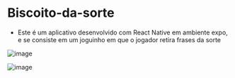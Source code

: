 # Biscoito-da-sorte
- Este é um aplicativo desenvolvido com React Native em ambiente expo, e se consiste em um joguinho em que o jogador retira frases da sorte

![image](https://user-images.githubusercontent.com/93846923/206339036-192ca4c1-3f53-4d3a-a1fa-59a4f0587f52.png)

![image](https://user-images.githubusercontent.com/93846923/206339088-34df54a0-d54e-4a2c-a395-47088d0747cc.png)


